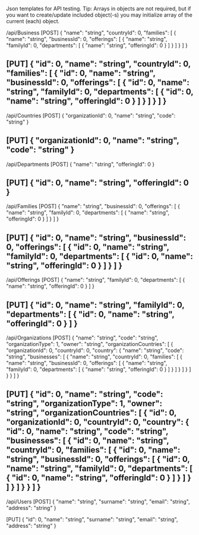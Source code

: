 Json templates for API testing.
Tip: Arrays in objects are not required, but if you want to create/update included object(-s) you may initialize array of the current (each) object.


/api/Business 
[POST]
{
  "name": "string",
  "countryId": 0,
  "families": [
    {
      "name": "string",
      "businessId": 0,
      "offerings": [
        {
          "name": "string",
          "familyId": 0,
          "departments": [
            {
              "name": "string",
              "offeringId": 0
            }
          ]
        }
      ]
    }
  ]
}

[PUT]
{
  "id": 0,
  "name": "string",
  "countryId": 0,
  "families": [
    {
      "id": 0,
      "name": "string",
      "businessId": 0,
      "offerings": [
        {
          "id": 0,
          "name": "string",
          "familyId": 0,
          "departments": [
            {
              "id": 0,
              "name": "string",
              "offeringId": 0
            }
          ]
        }
      ]
    }
  ]
}
------------------------------------------------

/api/Countries
[POST]
{
  "organizationId": 0,
  "name": "string",
  "code": "string"
}

[PUT]
{
  "organizationId": 0,
  "name": "string",
  "code": "string"
}
------------------------------------------------

/api/Departments
[POST]
{
  "name": "string",
  "offeringId": 0
}

[PUT]
{
  "id": 0,
  "name": "string",
  "offeringId": 0
}
------------------------------------------------

/api/Families
[POST]
{
  "name": "string",
  "businessId": 0,
  "offerings": [
    {
      "name": "string",
      "familyId": 0,
      "departments": [
        {
          "name": "string",
          "offeringId": 0
        }
      ]
    }
  ]
}

[PUT]
{
  "id": 0,
  "name": "string",
  "businessId": 0,
  "offerings": [
    {
      "id": 0,
      "name": "string",
      "familyId": 0,
      "departments": [
        {
          "id": 0,
          "name": "string",
          "offeringId": 0
        }
      ]
    }
  ]
}
------------------------------------------------

/api/Offerings
[POST]
{
  "name": "string",
  "familyId": 0,
  "departments": [
    {
      "name": "string",
      "offeringId": 0
    }
  ]
}

[PUT]
{
  "id": 0,
  "name": "string",
  "familyId": 0,
  "departments": [
    {
      "id": 0,
      "name": "string",
      "offeringId": 0
    }
  ]
}
------------------------------------------------

/api/Organizations
[POST]
{
  "name": "string",
  "code": "string",
  "organizationType": 1,
  "owner": "string",
  "organizationCountries": [
    {
      "organizationId": 0,
      "countryId": 0,
      "country": {
        "name": "string",
        "code": "string",
        "businesses": [
          {
            "name": "string",
            "countryId": 0,
            "families": [
              {
                "name": "string",
                "businessId": 0,
                "offerings": [
                  {
                    "name": "string",
                    "familyId": 0,
                    "departments": [
                      {
                        "name": "string",
                        "offeringId": 0
                      }
                    ]
                  }
                ]
              }
            ]
          }
        ]
      }
    }
  ]
}

[PUT]
{
  "id": 0,
  "name": "string",
  "code": "string",
  "organizationType": 1,
  "owner": "string",
  "organizationCountries": [
    {
      "id": 0,
      "organizationId": 0,
      "countryId": 0,
      "country": {
        "id": 0,
        "name": "string",
        "code": "string",
        "businesses": [
          {
            "id": 0,
            "name": "string",
            "countryId": 0,
            "families": [
              {
                "id": 0,
                "name": "string",
                "businessId": 0,
                "offerings": [
                  {
                    "id": 0,
                    "name": "string",
                    "familyId": 0,
                    "departments": [
                      {
                        "id": 0,
                        "name": "string",
                        "offeringId": 0
                      }
                    ]
                  }
                ]
              }
            ]
          }
        ]
      }
    }
  ]
}
------------------------------------------------

/api/Users
[POST]
{
  "name": "string",
  "surname": "string",
  "email": "string",
  "address": "string"
}

[PUT]
{
  "id": 0,
  "name": "string",
  "surname": "string",
  "email": "string",
  "address": "string"
}